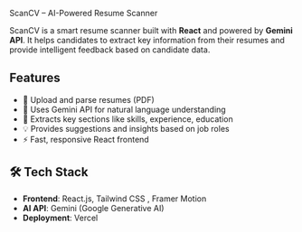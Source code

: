 ScanCV – AI-Powered Resume Scanner

ScanCV is a smart resume scanner built with **React** and powered by **Gemini API**. It helps candidates to extract key information from their resumes and provide intelligent feedback based on candidate data.

## Features

- 📑 Upload and parse resumes (PDF)
- 🤖 Uses Gemini API for natural language understanding
- 🎯 Extracts key sections like skills, experience, education
- 💡 Provides suggestions and insights based on job roles
- ⚡ Fast, responsive React frontend

## 🛠 Tech Stack

- **Frontend**: React.js, Tailwind CSS , Framer Motion
- **AI API**: Gemini (Google Generative AI)
- **Deployment**: Vercel 
